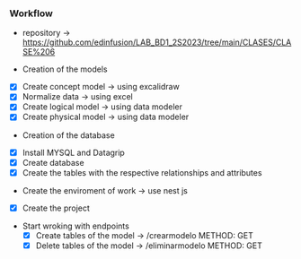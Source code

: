 ### Workflow

* repository -> https://github.com/edinfusion/LAB_BD1_2S2023/tree/main/CLASES/CLASE%206


* Creation of the models
- [x] Create concept model -> using excalidraw
- [x] Normalize data -> using excel
- [x] Create logical model -> using data modeler
- [x] Create physical model -> using data modeler

* Creation of the database 
- [x] Install MYSQL and Datagrip
- [x] Create database
- [x] Create the tables with the respective relationships and attributes

* Create the enviroment of work -> use nest js
- [x] Create the project

* Start wroking with endpoints
  - [x] Create tables of the model -> /crearmodelo METHOD: GET
  - [x] Delete tables of the model -> /eliminarmodelo METHOD: GET